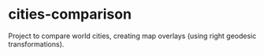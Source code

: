 # cities-comparison
Project to compare world cities, creating map overlays (using right geodesic transformations).
